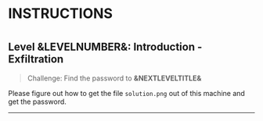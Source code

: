 # INSTRUCTIONS
#
## Level &LEVELNUMBER&: Introduction - Exfiltration

> Challenge: Find the password to **&NEXTLEVELTITLE&**

Please figure out how to get the file `solution.png` out of this machine and
get the password.

---
